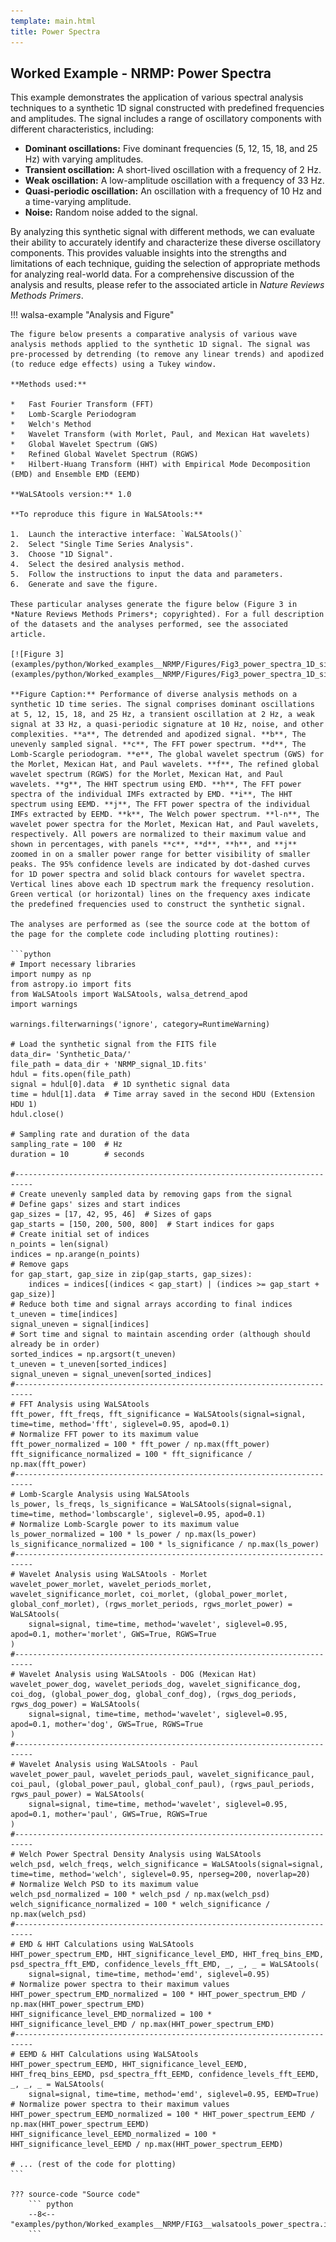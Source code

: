 ```yaml
---
template: main.html
title: Power Spectra
---
```


## Worked Example - NRMP: Power Spectra

This example demonstrates the application of various spectral analysis techniques to a synthetic 1D signal constructed with predefined frequencies and amplitudes. The signal includes a range of oscillatory components with different characteristics, including:

*   **Dominant oscillations:** Five dominant frequencies (5, 12, 15, 18, and 25 Hz) with varying amplitudes.
*   **Transient oscillation:** A short-lived oscillation with a frequency of 2 Hz.
*   **Weak oscillation:** A low-amplitude oscillation with a frequency of 33 Hz.
*   **Quasi-periodic oscillation:** An oscillation with a frequency of 10 Hz and a time-varying amplitude.
*   **Noise:** Random noise added to the signal.

By analyzing this synthetic signal with different methods, we can evaluate their ability to accurately identify and characterize these diverse oscillatory components. This provides valuable insights into the strengths and limitations of each technique, guiding the selection of appropriate methods for analyzing real-world data. For a comprehensive discussion of the analysis and results, please refer to the associated article in *Nature Reviews Methods Primers*.

!!! walsa-example "Analysis and Figure"

    The figure below presents a comparative analysis of various wave analysis methods applied to the synthetic 1D signal. The signal was pre-processed by detrending (to remove any linear trends) and apodized (to reduce edge effects) using a Tukey window.

    **Methods used:**

    *   Fast Fourier Transform (FFT)
    *   Lomb-Scargle Periodogram
    *   Welch's Method
    *   Wavelet Transform (with Morlet, Paul, and Mexican Hat wavelets)
    *   Global Wavelet Spectrum (GWS)
    *   Refined Global Wavelet Spectrum (RGWS)
    *   Hilbert-Huang Transform (HHT) with Empirical Mode Decomposition (EMD) and Ensemble EMD (EEMD)

    **WaLSAtools version:** 1.0

    **To reproduce this figure in WaLSAtools:**

    1.  Launch the interactive interface: `WaLSAtools()`
    2.  Select "Single Time Series Analysis".
    3.  Choose "1D Signal".
    4.  Select the desired analysis method.
    5.  Follow the instructions to input the data and parameters.
    6.  Generate and save the figure.

    These particular analyses generate the figure below (Figure 3 in *Nature Reviews Methods Primers*; copyrighted). For a full description of the datasets and the analyses performed, see the associated article.

    [![Figure 3](examples/python/Worked_examples__NRMP/Figures/Fig3_power_spectra_1D_signal.pdf)](examples/python/Worked_examples__NRMP/Figures/Fig3_power_spectra_1D_signal.pdf)

    **Figure Caption:** Performance of diverse analysis methods on a synthetic 1D time series. The signal comprises dominant oscillations at 5, 12, 15, 18, and 25 Hz, a transient oscillation at 2 Hz, a weak signal at 33 Hz, a quasi-periodic signature at 10 Hz, noise, and other complexities. **a**, The detrended and apodized signal. **b**, The unevenly sampled signal. **c**, The FFT power spectrum. **d**, The Lomb-Scargle periodogram. **e**, The global wavelet spectrum (GWS) for the Morlet, Mexican Hat, and Paul wavelets. **f**, The refined global wavelet spectrum (RGWS) for the Morlet, Mexican Hat, and Paul wavelets. **g**, The HHT spectrum using EMD. **h**, The FFT power spectra of the individual IMFs extracted by EMD. **i**, The HHT spectrum using EEMD. **j**, The FFT power spectra of the individual IMFs extracted by EEMD. **k**, The Welch power spectrum. **l-n**, The wavelet power spectra for the Morlet, Mexican Hat, and Paul wavelets, respectively. All powers are normalized to their maximum value and shown in percentages, with panels **c**, **d**, **h**, and **j** zoomed in on a smaller power range for better visibility of smaller peaks. The 95% confidence levels are indicated by dot-dashed curves for 1D power spectra and solid black contours for wavelet spectra. Vertical lines above each 1D spectrum mark the frequency resolution. Green vertical (or horizontal) lines on the frequency axes indicate the predefined frequencies used to construct the synthetic signal.

    The analyses are performed as (see the source code at the bottom of the page for the complete code including plotting routines):

    ```python
    # Import necessary libraries
    import numpy as np
    from astropy.io import fits
    from WaLSAtools import WaLSAtools, walsa_detrend_apod
    import warnings

    warnings.filterwarnings('ignore', category=RuntimeWarning)

    # Load the synthetic signal from the FITS file
    data_dir= 'Synthetic_Data/'
    file_path = data_dir + 'NRMP_signal_1D.fits'
    hdul = fits.open(file_path)
    signal = hdul[0].data  # 1D synthetic signal data
    time = hdul[1].data  # Time array saved in the second HDU (Extension HDU 1)
    hdul.close()

    # Sampling rate and duration of the data
    sampling_rate = 100  # Hz
    duration = 10        # seconds

    #--------------------------------------------------------------------------
    # Create unevenly sampled data by removing gaps from the signal
    # Define gaps' sizes and start indices
    gap_sizes = [17, 42, 95, 46]  # Sizes of gaps
    gap_starts = [150, 200, 500, 800]  # Start indices for gaps
    # Create initial set of indices
    n_points = len(signal)
    indices = np.arange(n_points)
    # Remove gaps
    for gap_start, gap_size in zip(gap_starts, gap_sizes):
        indices = indices[(indices < gap_start) | (indices >= gap_start + gap_size)]
    # Reduce both time and signal arrays according to final indices
    t_uneven = time[indices]
    signal_uneven = signal[indices]
    # Sort time and signal to maintain ascending order (although should already be in order)
    sorted_indices = np.argsort(t_uneven)
    t_uneven = t_uneven[sorted_indices]
    signal_uneven = signal_uneven[sorted_indices]
    #--------------------------------------------------------------------------
    # FFT Analysis using WaLSAtools
    fft_power, fft_freqs, fft_significance = WaLSAtools(signal=signal, time=time, method='fft', siglevel=0.95, apod=0.1)
    # Normalize FFT power to its maximum value
    fft_power_normalized = 100 * fft_power / np.max(fft_power)
    fft_significance_normalized = 100 * fft_significance / np.max(fft_power)
    #--------------------------------------------------------------------------
    # Lomb-Scargle Analysis using WaLSAtools
    ls_power, ls_freqs, ls_significance = WaLSAtools(signal=signal, time=time, method='lombscargle', siglevel=0.95, apod=0.1)
    # Normalize Lomb-Scargle power to its maximum value
    ls_power_normalized = 100 * ls_power / np.max(ls_power)
    ls_significance_normalized = 100 * ls_significance / np.max(ls_power)
    #--------------------------------------------------------------------------
    # Wavelet Analysis using WaLSAtools - Morlet
    wavelet_power_morlet, wavelet_periods_morlet, wavelet_significance_morlet, coi_morlet, (global_power_morlet, global_conf_morlet), (rgws_morlet_periods, rgws_morlet_power) = WaLSAtools(
        signal=signal, time=time, method='wavelet', siglevel=0.95, apod=0.1, mother='morlet', GWS=True, RGWS=True
    )
    #--------------------------------------------------------------------------
    # Wavelet Analysis using WaLSAtools - DOG (Mexican Hat)
    wavelet_power_dog, wavelet_periods_dog, wavelet_significance_dog, coi_dog, (global_power_dog, global_conf_dog), (rgws_dog_periods, rgws_dog_power) = WaLSAtools(
        signal=signal, time=time, method='wavelet', siglevel=0.95, apod=0.1, mother='dog', GWS=True, RGWS=True
    )
    #--------------------------------------------------------------------------
    # Wavelet Analysis using WaLSAtools - Paul
    wavelet_power_paul, wavelet_periods_paul, wavelet_significance_paul, coi_paul, (global_power_paul, global_conf_paul), (rgws_paul_periods, rgws_paul_power) = WaLSAtools(
        signal=signal, time=time, method='wavelet', siglevel=0.95, apod=0.1, mother='paul', GWS=True, RGWS=True
    )
    #--------------------------------------------------------------------------
    # Welch Power Spectral Density Analysis using WaLSAtools
    welch_psd, welch_freqs, welch_significance = WaLSAtools(signal=signal, time=time, method='welch', siglevel=0.95, nperseg=200, noverlap=20)
    # Normalize Welch PSD to its maximum value
    welch_psd_normalized = 100 * welch_psd / np.max(welch_psd)
    welch_significance_normalized = 100 * welch_significance / np.max(welch_psd)
    #--------------------------------------------------------------------------
    # EMD & HHT Calculations using WaLSAtools
    HHT_power_spectrum_EMD, HHT_significance_level_EMD, HHT_freq_bins_EMD, psd_spectra_fft_EMD, confidence_levels_fft_EMD, _, _, _ = WaLSAtools(
        signal=signal, time=time, method='emd', siglevel=0.95)
    # Normalize power spectra to their maximum values
    HHT_power_spectrum_EMD_normalized = 100 * HHT_power_spectrum_EMD / np.max(HHT_power_spectrum_EMD)
    HHT_significance_level_EMD_normalized = 100 * HHT_significance_level_EMD / np.max(HHT_power_spectrum_EMD)
    #--------------------------------------------------------------------------
    # EEMD & HHT Calculations using WaLSAtools
    HHT_power_spectrum_EEMD, HHT_significance_level_EEMD, HHT_freq_bins_EEMD, psd_spectra_fft_EEMD, confidence_levels_fft_EEMD, _, _, _ = WaLSAtools(
        signal=signal, time=time, method='emd', siglevel=0.95, EEMD=True)
    # Normalize power spectra to their maximum values
    HHT_power_spectrum_EEMD_normalized = 100 * HHT_power_spectrum_EEMD / np.max(HHT_power_spectrum_EEMD)
    HHT_significance_level_EEMD_normalized = 100 * HHT_significance_level_EEMD / np.max(HHT_power_spectrum_EEMD)

    # ... (rest of the code for plotting)
    ```

    ??? source-code "Source code"
        ``` python
        --8<-- "examples/python/Worked_examples__NRMP/FIG3__walsatools_power_spectra.ipynb"
        ```